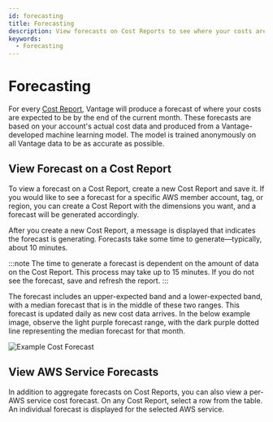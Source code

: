 ```yaml
---
id: forecasting
title: Forecasting
description: View forecasts on Cost Reports to see where your costs are expected to be by the end of the month.
keywords:
  - Forecasting
---
```


# Forecasting

For every [Cost Report](/cost_reports), Vantage will produce a forecast of where your costs are expected to be by the end of the current month. These forecasts are based on your account's actual cost data and produced from a Vantage-developed machine learning model. The model is trained anonymously on all Vantage data to be as accurate as possible.

## View Forecast on a Cost Report

To view a forecast on a Cost Report, create a new Cost Report and save it. If you would like to see a forecast for a specific AWS member account, tag, or region, you can create a Cost Report with the dimensions you want, and a forecast will be generated accordingly.

After you create a new Cost Report, a message is displayed that indicates the forecast is generating. Forecasts take some time to generate—typically, about 10 minutes. 

:::note
The time to generate a forecast is dependent on the amount of data on the Cost Report. This process may take up to 15 minutes. If you do not see the forecast, save and refresh the report. 
:::

The forecast includes an upper-expected band and a lower-expected band, with a median forecast that is in the middle of these two ranges. This forecast is updated daily as new cost data arrives. In the below example image, observe the light purple forecast range, with the dark purple dotted line representing the median forecast for that month. 

![Example Cost Forecast](/img/forecasting.png)

## View AWS Service Forecasts

In addition to aggregate forecasts on Cost Reports, you can also view a per-AWS service cost forecast. On any Cost Report, select a row from the table. An individual forecast is displayed for the selected AWS service.
